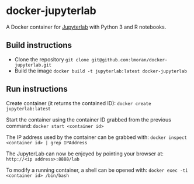 # docker-jupyterlab

A Docker container for [Jupyterlab](https://github.com/jupyterlab/jupyterlab) with Python 3 and  R notebooks.


## Build instructions 

* Clone the repository `git clone git@github.com:lmoran/docker-jupyterlab.git`
* Build the image `docker build -t jupyterlab:latest docker-jupyterlab`


## Run instructions 

Create container (it returns the contained ID):
`docker create jupyterlab:latest`

Start the container using the container ID grabbed from the previous command:
`docker start <container id>`

The IP address used by the container can be grabbed with:
`docker inspect <container id> | grep IPAddress`

The JupyterLab can now be enjoyed by pointing your browser at:
`http://<ip address>:8888/lab`

To modify a running container, a shell can be opened with:
`docker exec -ti <container id> /bin/bash`
